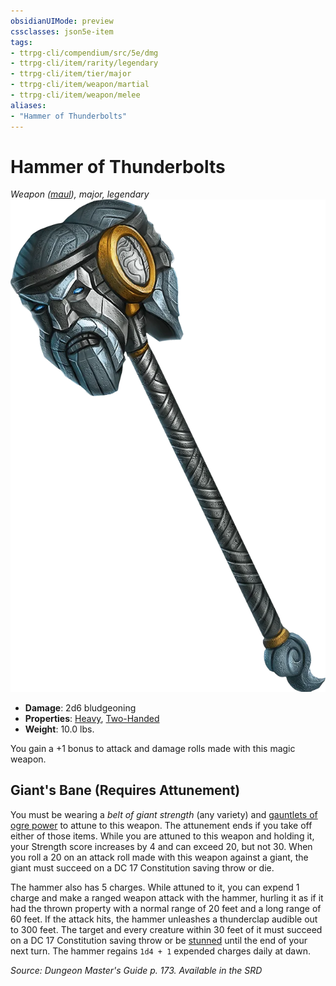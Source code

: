 ```yaml
---
obsidianUIMode: preview
cssclasses: json5e-item
tags:
- ttrpg-cli/compendium/src/5e/dmg
- ttrpg-cli/item/rarity/legendary
- ttrpg-cli/item/tier/major
- ttrpg-cli/item/weapon/martial
- ttrpg-cli/item/weapon/melee
aliases: 
- "Hammer of Thunderbolts"
---
```

# Hammer of Thunderbolts
*Weapon ([maul](/CLI/items/maul.md)), major, legendary*  
![](/CLI/items/img/hammer-of-thunderbolts.webp#right)

- **Damage**: 2d6 bludgeoning
- **Properties**: [Heavy](/CLI/item-properties.md#Heavy), [Two-Handed](/CLI/item-properties.md#Two-Handed)
- **Weight**: 10.0 lbs.

You gain a +1 bonus to attack and damage rolls made with this magic weapon.

## Giant's Bane (Requires Attunement)

You must be wearing a *belt of giant strength* (any variety) and [gauntlets of ogre power](/CLI/items/gauntlets-of-ogre-power.md) to attune to this weapon. The attunement ends if you take off either of those items. While you are attuned to this weapon and holding it, your Strength score increases by 4 and can exceed 20, but not 30. When you roll a 20 on an attack roll made with this weapon against a giant, the giant must succeed on a DC 17 Constitution saving throw or die.

The hammer also has 5 charges. While attuned to it, you can expend 1 charge and make a ranged weapon attack with the hammer, hurling it as if it had the thrown property with a normal range of 20 feet and a long range of 60 feet. If the attack hits, the hammer unleashes a thunderclap audible out to 300 feet. The target and every creature within 30 feet of it must succeed on a DC 17 Constitution saving throw or be [stunned](/CLI/conditions.md#Stunned) until the end of your next turn. The hammer regains `1d4 + 1` expended charges daily at dawn.

*Source: Dungeon Master's Guide p. 173. Available in the <span title='Systems Reference Document (5.1)'>SRD</span>*